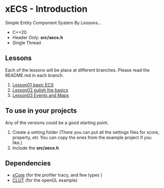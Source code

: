 # xECS - Introduction
Simple Entity Component System By Lessons...

* C++20
* Header Only: **src/xecs.h**
* Single Thread

## Lessons 
Each of the lessons will be place at different branches. Please read the README.md in each branch.

1. [Lesson01 basic ECS](https://github.com/LIONant-depot/xECS/tree/Lesson01_Basic_ECS)
2. [Lesson02 pulish the basics](https://github.com/LIONant-depot/xECS/tree/Lesson02_Pulish_the_basics)
3. [Lesson03 Events and Maps](https://github.com/LIONant-depot/xECS/tree/Lesson03_Events_n_Maps)

## To use in your projects
Any of the versions could be a good starting point.
1. Create a setting folder (There you can put all the settings files for xcore, property, etc You can copy the ones from the example project if you like.)
2. Include the **src/xecs.h**

## Dependencies
- [xCore](https://gitlab.com/LIONant/xcore) (for the profiler tracy, and few types )
- [CLUT](https://github.com/markkilgard/glut) (for the openGL example)

